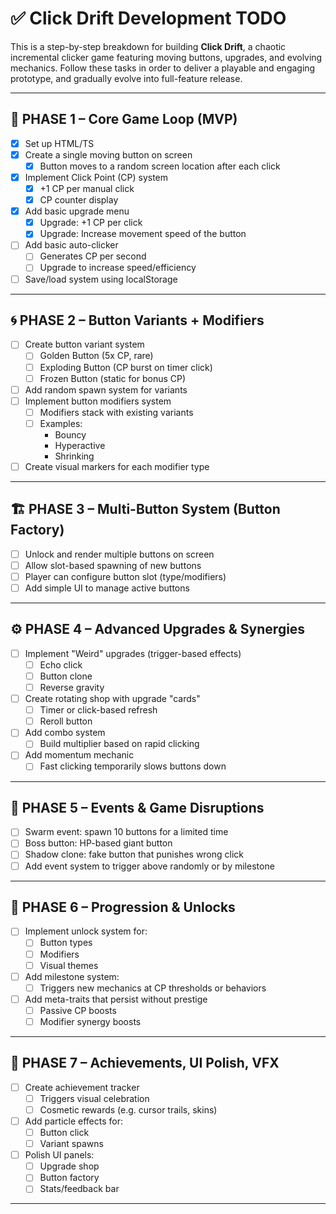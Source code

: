 # ✅ Click Drift Development TODO

This is a step-by-step breakdown for building **Click Drift**, a chaotic incremental clicker game featuring moving buttons, upgrades, and evolving mechanics. Follow these tasks in order to deliver a playable and engaging prototype, and gradually evolve into full-feature release.

---

## 🧱 PHASE 1 – Core Game Loop (MVP)

- [x] Set up HTML/TS
- [x] Create a single moving button on screen
  - [x] Button moves to a random screen location after each click
- [x] Implement Click Point (CP) system
  - [x] +1 CP per manual click
  - [x] CP counter display
- [x] Add basic upgrade menu
  - [x] Upgrade: +1 CP per click
  - [x] Upgrade: Increase movement speed of the button
- [ ] Add basic auto-clicker
  - [ ] Generates CP per second
  - [ ] Upgrade to increase speed/efficiency
- [ ] Save/load system using localStorage

---

## 🌀 PHASE 2 – Button Variants + Modifiers

- [ ] Create button variant system
  - [ ] Golden Button (5x CP, rare)
  - [ ] Exploding Button (CP burst on timer click)
  - [ ] Frozen Button (static for bonus CP)
- [ ] Add random spawn system for variants
- [ ] Implement button modifiers system
  - [ ] Modifiers stack with existing variants
  - [ ] Examples:
    - Bouncy
    - Hyperactive
    - Shrinking
- [ ] Create visual markers for each modifier type

---

## 🏗 PHASE 3 – Multi-Button System (Button Factory)

- [ ] Unlock and render multiple buttons on screen
- [ ] Allow slot-based spawning of new buttons
- [ ] Player can configure button slot (type/modifiers)
- [ ] Add simple UI to manage active buttons

---

## ⚙️ PHASE 4 – Advanced Upgrades & Synergies

- [ ] Implement "Weird" upgrades (trigger-based effects)
  - [ ] Echo click
  - [ ] Button clone
  - [ ] Reverse gravity
- [ ] Create rotating shop with upgrade "cards"
  - [ ] Timer or click-based refresh
  - [ ] Reroll button
- [ ] Add combo system
  - [ ] Build multiplier based on rapid clicking
- [ ] Add momentum mechanic
  - [ ] Fast clicking temporarily slows buttons down

---

## 🎉 PHASE 5 – Events & Game Disruptions

- [ ] Swarm event: spawn 10 buttons for a limited time
- [ ] Boss button: HP-based giant button
- [ ] Shadow clone: fake button that punishes wrong click
- [ ] Add event system to trigger above randomly or by milestone

---

## 🧠 PHASE 6 – Progression & Unlocks

- [ ] Implement unlock system for:
  - [ ] Button types
  - [ ] Modifiers
  - [ ] Visual themes
- [ ] Add milestone system:
  - [ ] Triggers new mechanics at CP thresholds or behaviors
- [ ] Add meta-traits that persist without prestige
  - [ ] Passive CP boosts
  - [ ] Modifier synergy boosts

---

## 🧪 PHASE 7 – Achievements, UI Polish, VFX

- [ ] Create achievement tracker
  - [ ] Triggers visual celebration
  - [ ] Cosmetic rewards (e.g. cursor trails, skins)
- [ ] Add particle effects for:
  - [ ] Button click
  - [ ] Variant spawns
- [ ] Polish UI panels:
  - [ ] Upgrade shop
  - [ ] Button factory
  - [ ] Stats/feedback bar

---
